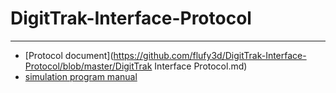# DigitTrak-Interface-Protocol  
-----------------------------------    
*   [Protocol document](https://github.com/flufy3d/DigitTrak-Interface-Protocol/blob/master/DigitTrak Interface Protocol.md) 
*   [simulation program manual](https://github.com/flufy3d/DigitTrak-Interface-Protocol/blob/master/Install.md)  



